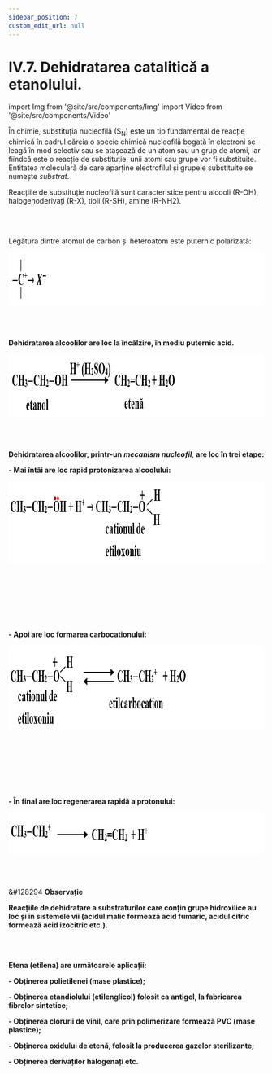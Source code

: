 ```yaml
---
sidebar_position: 7
custom_edit_url: null
---
```


# IV.7. Dehidratarea catalitică a etanolului.


import Img from '@site/src/components/Img'
import Video from '@site/src/components/Video'



<div class="alert alert--primary" role="alert">

În chimie, substituția nucleofilă (S<sub>N</sub>) este un tip fundamental de reacție chimică în cadrul căreia o specie chimică nucleofilă bogată în electroni se leagă în mod selectiv sau se atașează de un atom sau un grup de atomi, iar fiindcă este o reacție de substituție, unii atomi sau grupe vor fi substituite. Entitatea moleculară de care aparține electrofilul și grupele substituite se numește _substrat_.

Reacțiile de substituție nucleofilă sunt caracteristice pentru alcooli (R-OH), halogenoderivați (R-X), tioli (R-SH), amine (R-NH2).



</div>

<br></br>


<div class="alert alert--primary" role="alert">


Legătura dintre atomul de carbon și heteroatom este puternic polarizată:



<Img className="img-responsive4" src="chimie/clasa12/capitolul4/IV-7-dehidratarea-catalitica-a-etanolului-poza1-legatura-dintre-atomul-de-carbon-si-heteroatom.png" width="1000" height="104" lazy={false} />




</div>


<br></br>

<div class="alert alert--primary" role="alert">

**Dehidratarea alcoolilor are loc la încălzire, în mediu puternic acid.**


<Img className="img-responsive4" src="chimie/clasa12/capitolul4/IV-7-dehidratarea-catalitica-a-etanolului-poza2-reactia-de-dehidratare-a-etanolului.png" width="1000" height="123" lazy={false} />




</div>


<br></br>

<div class="alert alert--primary" role="alert">

**Dehidratarea alcoolilor, printr-un** ***mecanism nucleofil***, **are loc în trei etape:**

**- Mai întâi are loc rapid protonizarea alcoolului:**



<Img className="img-responsive4" src="chimie/clasa12/capitolul4/IV-7-dehidratarea-catalitica-a-etanolului-poza3-reactia-de-protonizare-a-alcoolului.png" width="1000" height="159" lazy={false} />

<br></br>
<br></br>
<br></br>

**- Apoi are loc formarea carbocationului:**


<Img className="img-responsive4" src="chimie/clasa12/capitolul4/IV-7-dehidratarea-catalitica-a-etanolului-poza4-reactia-de-formare-a-carbocationului.png" width="1000" height="164" lazy={false} />

<br></br>
<br></br>
<br></br>

**- În final are loc regenerarea rapidă a protonului:**


<Img className="img-responsive4" src="chimie/clasa12/capitolul4/IV-7-dehidratarea-catalitica-a-etanolului-poza5-reactia-de-regenerare-rapida-a-protonului.png" width="1000" height="82" />






</div>


<br></br>


<div class="alert alert--secondary" role="alert">

&#128294 **Observație**


**Reacțiile de dehidratare a substraturilor care conțin grupe hidroxilice au loc și în sistemele vii (acidul malic formează acid fumaric, acidul citric formează acid izocitric etc.).**



</div>



<br></br>

<div class="alert alert--warning" role="alert">

**Etena (etilena) are următoarele aplicații:**

**- Obținerea polietilenei (mase plastice);**

**- Obținerea etandiolului (etilenglicol) folosit ca antigel, la fabricarea fibrelor sintetice;**

**- Obținerea clorurii de vinil, care prin polimerizare formează PVC (mase plastice);**

**- Obținerea oxidului de etenă, folosit la producerea gazelor sterilizante;**

**- Obținerea derivaților halogenați etc.** 





</div>